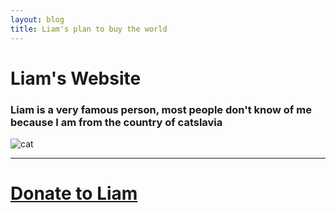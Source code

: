 ```yaml
---
layout: blog
title: Liam's plan to buy the world
---
```


# Liam's Website
### Liam is a very famous person, most people don't know of me because I am from the country of catslavia
![cat](https://petco.scene7.com/is/image/PETCO/cathp-092619-img-new-pet-kitten-256w-256h-d)
<hr>
<bold><h1><a href='donate.md'>Donate to Liam</a></h1></bold>

